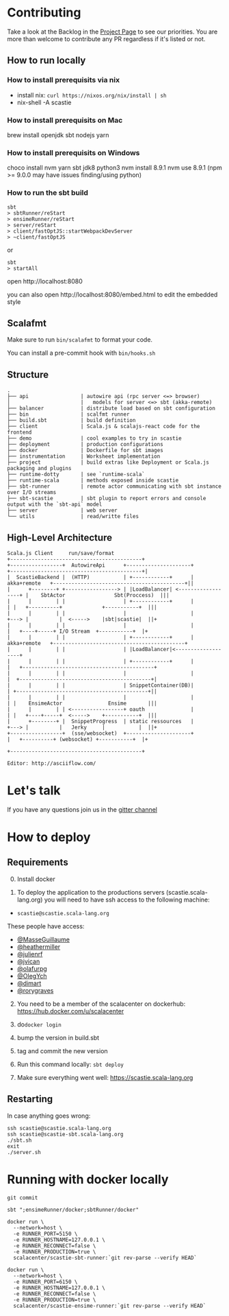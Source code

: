 # Contributing

Take a look at the Backlog in the [Project Page](https://github.com/scalacenter/scastie/projects/1) to see our priorities.
You are more than welcome to contribute any PR regardless if it's listed or not.

## How to run locally

### How to install prerequisits via nix

* install nix: `curl https://nixos.org/nix/install | sh`
* nix-shell -A scastie

### How to install prerequisits on Mac
 
brew install openjdk sbt nodejs yarn

### How to install prerequisits on Windows

choco install nvm yarn sbt jdk8 python3
nvm install 8.9.1
nvm use 8.9.1
(npm >= 9.0.0 may have issues finding/using python)

### How to run the sbt build

```
sbt
> sbtRunner/reStart
> ensimeRunner/reStart
> server/reStart
> client/fastOptJS::startWebpackDevServer
> ~client/fastOptJS
```

or

```
sbt
> startAll
```

open http://localhost:8080

you can also open http://localhost:8080/embed.html to edit the embedded style

## Scalafmt

Make sure to run `bin/scalafmt` to format your code.

You can install a pre-commit hook with `bin/hooks.sh`

## Structure

```
.
├── api                 | autowire api (rpc server <=> browser)
│                       |   models for server <=> sbt (akka-remote)
├── balancer            | distribute load based on sbt configuration
├── bin                 | scalfmt runner
├── build.sbt           | build definition
├── client              | Scala.js & scalajs-react code for the frontend 
├── demo                | cool examples to try in scastie
├── deployment          | production configurations
├── docker              | Dockerfile for sbt images
├── instrumentation     | Worksheet implementation
├── project             | build extras like Deployment or Scala.js packaging and plugins
├── runtime-dotty       | see `runtime-scala`
├── runtime-scala       | methods exposed inside scastie
├── sbt-runner          | remote actor communicating with sbt instance over I/O streams
├── sbt-scastie         | sbt plugin to report errors and console output with the `sbt-api` model 
├── server              | web server
└── utils               | read/writte files
```

## High-Level Architecture


```
Scala.js Client     run/save/format                                           +-------------------------------------------+
+-----------------+  AutowireApi      +---------------------+                +-------------------------------------------+|
|  ScastieBackend |  (HTTP)           | +------------+      | akka+remote   +-------------------------------------------+||
|      +--------+ +-----------------> | |LoadBalancer| <------------------+ |    SbtActor                Sbt(Proccess)  |||
|      |        | |                   | +------------+      |             | |   +----------+             +-----------+  |||
|      |        | |                   |                     |             +---> |          |  <----->    |sbt|scastie|  ||+
|      |        | |                   |                     |               |   +----+-----+ I/O Stream  +-----------+  |+
|      |        | |                   | +------------+      | akka+remote   +-------------------------------------------+
|      |        | |                   | |LoadBalancer|<-------------------+
|      |        | |                   | +------------+      |             |   +-------------------------------------------+
|      |        | |                   |                     |             |  +-------------------------------------------+|
|      |        | |                   | SnippetContainer(DB)|             | +-------------------------------------------+||
|      |        | |                   |                     |             | |    EnsimeActor               Ensime       |||
|      |        | | <-----------------+ oauth               |             | |   +----+-----+  <----->    +-----------+  |||
|      +--------+ |  SnippetProgress  | static ressources   |             +---> |          |   Jerky     |           |  ||+
+-----------------+  (sse/websocket)  +---------------------+               |   +----------+ (websocket) +-----------+  |+
                                                                            +-------------------------------------------+

Editor: http://asciiflow.com/
```

# Let's talk

If you have any questions join us in the [gitter channel](https://gitter.im/scalacenter/scastie)

# How to deploy

## Requirements

0. Install docker

1. To deploy the application to the productions servers (scastie.scala-lang.org) you will need to have ssh access to the following machine:

* `scastie@scastie.scala-lang.org`

These people have access:

* [@MasseGuillaume](https://github.com/MasseGuillaume)
* [@heathermiller](https://github.com/heathermiller)
* [@julienrf](https://github.com/julienrf)
* [@jvican](https://github.com/jvican)
* [@olafurpg](https://github.com/olafurpg)
* [@OlegYch](https://github.com/OlegYch)
* [@dimart](https://github.com/dimart)
* [@rorygraves](https://github.com/rorygraves)

2. You need to be a member of the scalacenter on dockerhub: https://hub.docker.com/u/scalacenter 

3. do`docker login`

4. bump the version in build.sbt

5. tag and commit the new version

6. Run this command locally: `sbt deploy`

7. Make sure everything went well: https://scastie.scala-lang.org

## Restarting

In case anything goes wrong:

```
ssh scastie@scastie.scala-lang.org
ssh scastie@scastie-sbt.scala-lang.org
./sbt.sh
exit
./server.sh
```

# Running with docker locally

```
git commit

sbt ";ensimeRunner/docker;sbtRunner/docker"

docker run \
  --network=host \
  -e RUNNER_PORT=5150 \
  -e RUNNER_HOSTNAME=127.0.0.1 \
  -e RUNNER_RECONNECT=false \
  -e RUNNER_PRODUCTION=true \
  scalacenter/scastie-sbt-runner:`git rev-parse --verify HEAD`

docker run \
  --network=host \
  -e RUNNER_PORT=6150 \
  -e RUNNER_HOSTNAME=127.0.0.1 \
  -e RUNNER_RECONNECT=false \
  -e RUNNER_PRODUCTION=true \
  scalacenter/scastie-ensime-runner:`git rev-parse --verify HEAD`
```
